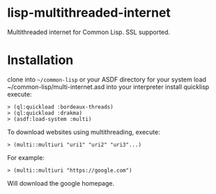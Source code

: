 # lisp-multithreaded-internet
Multithreaded internet for Common Lisp. SSL supported.
# Installation
clone into `~/common-lisp` or your ASDF directory for your system
load ~/common-lisp/multi-internet.asd into your interpreter
install quicklisp
execute:
```
> (ql:quickload :bordeaux-threads)
> (ql:quickload :drakma)
> (asdf:load-system :multi)
```
To download websites using multithreading, execute:
```
> (multi::multiuri "uri1" "uri2" "uri3"...)
```
For example:
```
> (multi::multiuri "https://google.com")
```
Will download the google homepage.
